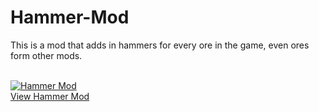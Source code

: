 # Hammer-Mod

This is a mod that adds in hammers for every ore in the game, even ores form other mods.

<a href="http://www.planetminecraft.com/mod/hammer-mod/" title="Hammer Mod Minecraft Mod"><br /><img src="http://www.planetminecraft.com/files/resource_media/screenshot/1646/2016-11-15_19510510643742_thumb.jpg" alt="Hammer Mod" border="0"/><br/>View Hammer Mod</a>

<center><a href="https://www.patreon.com/jtrent238" title=""><br /><img src="http://project2nd.com/img/Logo_Patreon.png" alt="" border="0"/><br/></a></center>
